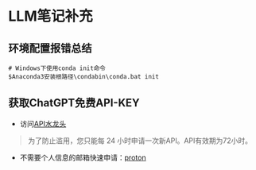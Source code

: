# LLM笔记补充

## 环境配置报错总结
```shell
# Windows下使用conda init命令
$Anaconda3安装根路径\condabin\conda.bat init
```
## 获取ChatGPT免费API-KEY
- 访问[API水龙头](https://www.apifaucet.com/)
> 为了防止滥用，您只能每 24 小时申请一次新API。API有效期为72小时。
- 不需要个人信息的邮箱快速申请：[proton](https://proton.me/mail/pricing)